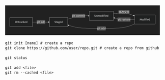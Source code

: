 ![alt text](image.png)

```
git init [name] # create a repo
git clone https://github.com/user/repo.git # create a repo from github

git status

git add <file>
git rm --cached <file>
```